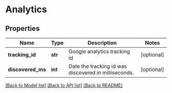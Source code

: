 # Analytics

## Properties
Name | Type | Description | Notes
------------ | ------------- | ------------- | -------------
**tracking_id** | **str** | Google analytics tracking id | [optional] 
**discovered_ms** | **int** | Date the tracking id was discovered in milliseconds. | [optional] 

[[Back to Model list]](../../SDK/csp-api/README.md#documentation-for-models) [[Back to API list]](../../SDK/csp-api/README.md#documentation-for-api-endpoints) [[Back to README]](../../SDK/csp-api/README.md)

